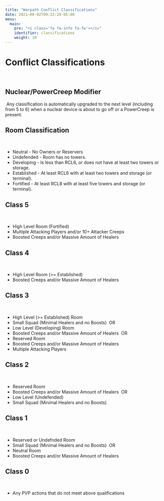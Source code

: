 ```yaml
---
title: "Warpath Conflict Classifications"
date: 2021-08-02T09:33:28-05:00
menu:
  main:
    pre: "<i class='fa fa-info fa-fw'></i>"
    identifier: classifications
    weight: 10
---
```


# Conflict Classifications
​
## Nuclear/PowerCreep Modifier
​
Any classification is automatically upgraded to the next level (including from 5 to 6) when a nuclear device is about to go off or a PowerCreep is present.
​
​
## Room Classification
​
* Neutral - No Owners or Reservers
* Undefended - Room has no towers.
* Developing - Is less than RCL6, or does not have at least two towers or storage.
* Established - At least RCL6 with at least two towers and storage (or terminal).
* Fortified - At least RCL8 with at least five towers and storage (or terminal).
​
​
## Class 5
​
* High Level Room (Fortified)
* Multiple Attacking Players and/or 10+ Attacker Creeps
* Boosted Creeps and/or Massive Amount of Healers
​
​
## Class 4
​
* High Level Room (>= Established)
* Boosted Creeps and/or Massive Amount of Healers
​
​
## Class 3
​
* High Level (>= Established) Room
* Small Squad (Minimal Healers and no Boosts)
​
OR
​
* Low Level (Developing) Room
* Boosted Creeps and/or Massive Amount of Healers
​
OR
​
* Reserved Room
* Boosted Creeps and/or Massive Amount of Healers
* Multiple Attacking Players
​
​
## Class 2
​
* Reserved Room
* Boosted Creeps and/or Massive Amount of Healers
​
OR
​
* Low Level (Undefended)
* Small Squad (Minimal Healers and no Boosts)
​
​
## Class 1
​
* Reserved or Undefnded Room
* Small Squad (Minimal Healers and no Boosts)
​
OR
​
* Neutral Room
* Boosted Creeps and/or Massive Amount of Healers
​
​
## Class 0
​
* Any PVP actions that do not meet above qualifications